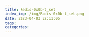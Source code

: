 ```yaml
---
title: Redis-0x0b-t_set
index_img: /img/Redis-0x0b-t_set.png
date: 2023-04-03 22:11:05
tags:
categories:
---
```

